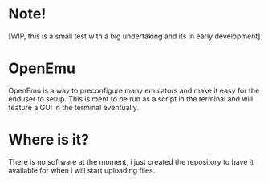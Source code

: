 # Note!
[WIP, this is a small test with a big undertaking and its in early development]

# OpenEmu
OpenEmu is a way to preconfigure many emulators and make it easy for the enduser to setup. This is ment to be run as a script in the terminal and will feature a GUI in the terminal eventually.

# Where is it?
There is no software at the moment, i just created the repository to have it available for when i will start uploading files.
